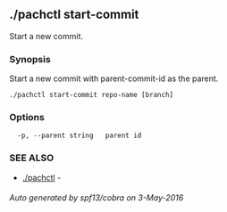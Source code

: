 ## ./pachctl start-commit

Start a new commit.

### Synopsis


Start a new commit with parent-commit-id as the parent.

```
./pachctl start-commit repo-name [branch]
```

### Options

```
  -p, --parent string   parent id
```

### SEE ALSO
* [./pachctl](./pachctl.md)	 - 

###### Auto generated by spf13/cobra on 3-May-2016
